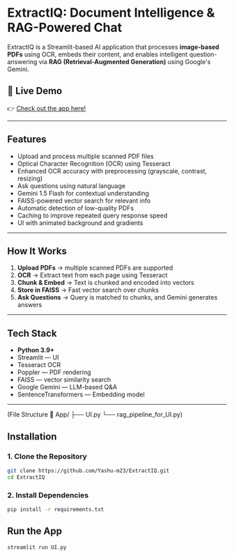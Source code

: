 # ExtractIQ: Document Intelligence & RAG-Powered Chat

ExtractIQ is a Streamlit-based AI application that processes **image-based PDFs** using OCR, embeds their content, and enables intelligent question-answering via **RAG (Retrieval-Augmented Generation)** using Google's Gemini.

## 🚀 Live Demo

👉 [Check out the app here!](https://extractiq.streamlit.app/)

---

## Features

- Upload and process multiple scanned PDF files
- Optical Character Recognition (OCR) using Tesseract
- Enhanced OCR accuracy with preprocessing (grayscale, contrast, resizing)
- Ask questions using natural language
- Gemini 1.5 Flash for contextual understanding
- FAISS-powered vector search for relevant info
- Automatic detection of low-quality PDFs
- Caching to improve repeated query response speed
- UI with animated background and gradients

---

## How It Works

1. **Upload PDFs** → multiple scanned PDFs are supported
2. **OCR** → Extract text from each page using Tesseract
3. **Chunk & Embed** → Text is chunked and encoded into vectors
4. **Store in FAISS** → Fast vector search over chunks
5. **Ask Questions** → Query is matched to chunks, and Gemini generates answers

---

## Tech Stack

- **Python 3.9+**
- Streamlit — UI
- Tesseract OCR
- Poppler — PDF rendering
- FAISS — vector similarity search
- Google Gemini — LLM-based Q&A
- SentenceTransformers — Embedding model

---

(File Structure
📁 App/
  ├── UI.py
  └── rag_pipeline_for_UI.py)
  
## Installation

### 1. Clone the Repository

```bash
git clone https://github.com/Yashu-m23/ExtractIQ.git
cd ExtractIQ
```
### 2. Install Dependencies

```bash
pip install -r requirements.txt
```

## Run the App

```bash
streamlit run UI.py
```
